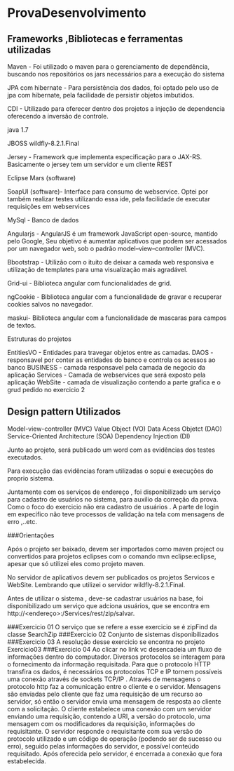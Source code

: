 # ProvaDesenvolvimento

## Frameworks ,Bibliotecas e ferramentas utilizadas

Maven - Foi utilizado o maven para o gerenciamento de dependência, buscando nos repositórios os jars necessários para a execução do sistema    

JPA com hibernate - Para persistência dos dados, foi optado pelo uso de jpa com hibernate, pela facilidade de persistir objetos imbutidos.

CDI - Utilizado para oferecer dentro dos projetos a injeção de dependencia oferecendo a inversão de controle.

java 1.7 

JBOSS wildfly-8.2.1.Final

Jersey - Framework que implementa especificação para o JAX-RS. Basicamente o jersey tem um servidor e um cliente REST 

Eclipse Mars (software)

SoapUI (software)- Interface para consumo de webservice. Optei por também realizar testes utilizando essa ide, pela facilidade de executar requisições em webservices

MySql - Banco de dados

Angularjs - AngularJS é um framework JavaScript open-source, mantido pelo Google,
Seu objetivo é aumentar aplicativos que podem ser acessados por um navegador web, sob o padrão model–view–controller (MVC).

Bbootstrap - Utilizão com o ituito de deixar a camada web responsiva e utilização de templates para uma visualização mais agradável.

Grid-ui - Biblioteca angular com funcionalidades de grid.

ngCookie - Biblioteca angular com a funcionalidade de gravar e recuperar cookies salvos no navegador.

maskui- Biblioteca angular com a funcionalidade de mascaras para campos de textos.



Estruturas do projetos

EntitiesVO - Entidades para travegar objetos entre as camadas.
DAOS - responsavel por conter as entidades do banco e controla os acessos ao banco
BUSINESS - camada responsavel pela camada de negocio da aplicação
Services - Camada de webservices que será exposto pela aplicação 
WebSite - camada de visualização contendo a parte grafica e o grud pedido no exercicio 2

## Design pattern Utilizados

Model-view-controller (MVC)
Value Object (VO)
Data Acess Objetct (DAO)
Service-Oriented Architecture (SOA)
Dependency Injection (DI)


Junto ao projeto, será publicado um word com as evidências dos testes executados.


Para execução das evidências foram utilizadas o sopui e execuções do proprio sistema.

Juntamente com os serviços de endereço , foi disponibilizado um serviço para cadastro de usuários no sistema, para auxilio da correção da prova. Como o foco do exercicio não era cadastro de usuários . 
A parte de login em expecifico não teve processos de validação na tela com mensagens de erro ,..etc.

###Orientações

Após o projeto ser baixado, devem ser importados como maven project ou convertidos para projetos eclipses com o comando mvn eclipse:eclipse, apesar que só utilizei eles como projeto maven.

No servidor de aplicativos devem ser publicados os projetos Servicos e WebSite. Lembrando que utilizei o servidor wildfly-8.2.1.Final.

Antes de utilizar o sistema , deve-se cadastrar usuários na base, foi disponibilizado um serviço que adciona usuários, que se encontra em http://<endereço>:<porta>/Services/rest/zip/salvar.

###Exercicio 01
 O serviço que se refere a esse exercicio se é zipFind da classe SearchZip
###Exercicio 02
 Conjunto de sistemas disponibilizados
###Exercicio 03
 A resolução desse exercicio se encontra no projeto Exercicio03
###Exercicio 04
Ao clicar no link vc desencadeia um fluxo de informações dentro do computador. Diversos protocolos se interagem para o fornecimento da informação requisitada. Para que o protocolo HTTP  transfira os dados, é necessários os protocolos TCP e IP tornem possíveis uma conexão através de sockets TCP/IP .
Através de mensagens o protocolo http faz a comunicação entre o cliente e o servidor. Mensagens são enviadas pelo cliente que faz uma requisição de um recurso ao servidor, só então o servidor envia uma mensagem de resposta ao cliente com a solicitação. 
O cliente estabelece uma conexão com um servidor enviando uma requisição, contendo a URI, a versão do protocolo, uma mensagem com os modificadores da requisição, informações do requisitante.
O servidor responde o requisitante com sua versão do protocolo utilizado e um código de operação (podendo ser de sucesso ou erro), seguido pelas informações do servidor,  e possível conteúdo requisitado. Após oferecida pelo  servidor, é encerrada a conexão que fora estabelecida. 



